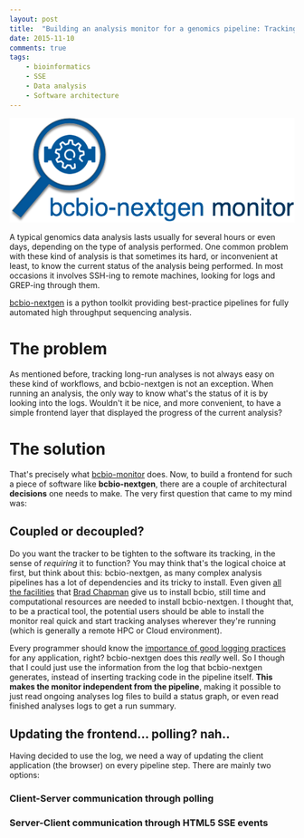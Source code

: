 ```yaml
---
layout: post
title:  "Building an analysis monitor for a genomics pipeline: Tracking remote analyses"
date: 2015-11-10
comments: true
tags:
    - bioinformatics
    - SSE
    - Data analysis
    - Software architecture
---
```


![monitor](../assets/images/bcbio-monitor/logo-letters.png)

A typical genomics data analysis lasts usually for several hours or even days, depending on the type
of analysis performed. One common problem with these kind of analysis is that sometimes its hard, or
inconvenient at least, to know the current status of the analysis being performed. In most occasions
it involves SSH-ing to remote machines, looking for logs and GREP-ing through them.

[bcbio-nextgen][bcbio] is a python toolkit providing best-practice pipelines for fully automated high
throughput sequencing analysis.

<!--more-->

# The problem
As mentioned before, tracking long-run analyses is not always easy on these kind of workflows, and bcbio-nextgen
is not an exception. When running an analysis, the only way to know what's the status of it is by looking
into the logs. Wouldn't it be nice, and more convenient, to have a simple frontend layer that displayed
the progress of the current analysis?

# The solution
That's precisely what [bcbio-monitor][monitor] does. Now, to build a frontend for such a piece of software
like **bcbio-nextgen**, there are a couple of architectural **decisions** one needs to make. The very first
question that came to my mind was:

## Coupled or decoupled?
Do you want the tracker to be tighten to the software its tracking, in the sense of _requiring_ it to
function? You may think that's the logical choice at first, but think about this: bcbio-nextgen, as many
complex analysis pipelines has a lot of dependencies and its tricky to install. Even given [all the facilities][installation]
that [Brad Chapman][brad] give us to install bcbio, still time and computational resources are needed
to install bcbio-nextgen. I thought that, to be a practical tool, the potential users should be able to
install the monitor real quick and start tracking analyses wherever they're running (which is generally
a remote HPC or Cloud environment).

Every programmer should know the [importance of good logging practices][logging] for any application, right? bcbio-nextgen
does this _really_ well. So I though that I could just use the information from the log that bcbio-nextgen
generates, instead of inserting tracking code in the pipeline itself. **This makes the monitor independent
from the pipeline**, making it possible to just read ongoing analyses log files to build a status graph,
or even read finished analyses logs to get a run summary.

## Updating the frontend... polling? nah..
Having decided to use the log, we need a way of updating the client application (the browser) on every pipeline
step. There are mainly two options:

### Client-Server communication through polling

### Server-Client communication through HTML5 SSE events



[bcbio]: https://bcbio-nextgen.readthedocs.org/en/latest/
[monitor]: https://github.com/guillermo-carrasco/bcbio-nextgen-monitor
[installation]: https://bcbio-nextgen.readthedocs.org/en/latest/contents/installation.html
[brad]: https://github.com/chapmanb
[logging]: http://www.nsprogrammer.com/2013/06/logging-to-disk-most-important-part-of.html
